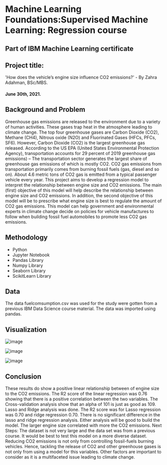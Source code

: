 # Machine Learning Foundations:Supervised Machine Learning: Regression course
## Part of IBM Machine Learning certificate

## Project title: 
'How does the vehicle’s engine size influence CO2 emissions?' - By Zahra Adahman, BSc/MBS.
#### June 30th, 2021.

## Background and Problem

Greenhouse gas emissions are released to the environment due to a variety of human activities. These gases trap heat in the atmosphere leading to climate change. The top four greenhouse gases are Carbon Dioxide (CO2), Methane (CH4), Nitrous oxide (N2O) and Fluorinated Gases (HFCs, PFCs, SF6). However, Carbon Dioxide (CO2) is the largest greenhouse gas released. According to the US EPA (United States Environmental Protection Agency), transportation accounts for 29 percent of 2019 greenhouse gas emissions) – The transportation sector generates the largest share of greenhouse gas emissions of which is mostly CO2. CO2 gas emissions from transportation primarily comes from burning fossil fuels (gas, diesel and so on). About 4.6 metric tons of CO2 gas is emitted from a typical passenger vehicle every year. This project aims to develop a regression model to interpret the relationship between engine size and CO2 emissions. The main (first) objective of this model will help describe the relationship between engine size and CO2 emissions. In addition, the second objective of this model will be to prescribe what engine size is best to regulate the amount of CO2 gas emissions. This model can help government and environmental experts in climate change decide on policies for vehicle manufactures to follow when building fossil fuel automobiles to promote less CO2 gas emissions. 

## Methodology 

* Python
* Jupyter Notebook
* Pandas Library
* Numpy Library 
* Seaborn Library
* ScikitLearn Library

## Data

The data fuelcomsumption.csv was used for the study were gotten from a previous IBM Data Science course material. The data was imported using pandas. 


## Visualization 

![image](https://user-images.githubusercontent.com/59964869/140084263-6d8708b6-f4fc-4c71-bc65-0402617d7c3b.png)

![image](https://user-images.githubusercontent.com/59964869/140084332-95bdf705-eab2-4d53-84eb-56dcfba868e7.png)

![image](https://user-images.githubusercontent.com/59964869/140084158-aac4372d-1ab8-4411-9675-63d76f292512.png)


## Conclusion
These results do show a positive linear relationship between of engine size to the CO2 emissions. The R2 score of the linear regression was 0.76 showing that there is a positive correlation between the two variables. The Cross-validation analysis show that an alpha of 101 is just as good as 109. Lasso and Ridge analysis was done. The R2 score was for Lasso regression was 0.70 and ridge regression 0.70.
     There is no significant difference in the lasso and ridge regression analysis. Either analysis will be good to build the model. The larger engine size correlated with more the CO2 emissions.
Next Steps: The dataset is not very large and the data set was from a previous course. It would be best to test this model on a more diverse dataset. 
Reducing CO2 emissions is not only from controlling fossil-fuels burning vehicles. Hence, tackling the release of CO2 and other greenhouse gases is not only from using a model for this variables. Other factors are important to consider as it is a multifaceted issue leading to climate change.

